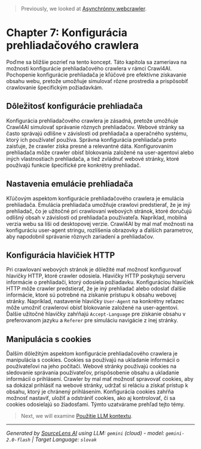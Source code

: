 > Previously, we looked at [Asynchrónny webcrawler](06_asynchrónny-webcrawler.md).

# Chapter 7: Konfigurácia prehliadačového crawlera
Poďme sa bližšie pozrieť na tento koncept. Táto kapitola sa zameriava na možnosti konfigurácie prehliadačového crawlera v rámci Crawl4AI. Pochopenie konfigurácie prehliadača je kľúčové pre efektívne získavanie obsahu webu, pretože umožňuje simulovať rôzne prostredia a prispôsobiť crawlovanie špecifickým požiadavkám.
## Dôležitosť konfigurácie prehliadača
Konfigurácia prehliadačového crawlera je zásadná, pretože umožňuje Crawl4AI simulovať správanie rôznych prehliadačov. Webové stránky sa často správajú odlišne v závislosti od prehliadača a operačného systému, ktorý ich používateľ používa. Správna konfigurácia prehliadača preto zaisťuje, že crawler získa presné a relevantné dáta. Konfigurovaním prehliadača môže crawler obísť blokovania založené na user-agentovi alebo iných vlastnostiach prehliadača, a tiež zvládnuť webové stránky, ktoré používajú funkcie špecifické pre konkrétny prehliadač.
## Nastavenia emulácie prehliadača
Kľúčovým aspektom konfigurácie prehliadačového crawlera je emulácia prehliadača. Emulácia prehliadača umožňuje crawlovi predstierať, že je iný prehliadač, čo je užitočné pri crawlovaní webových stránok, ktoré doručujú odlišný obsah v závislosti od prehliadača používateľa.  Napríklad, mobilná verzia webu sa líši od desktopovej verzie.  Crawl4AI by mal mať možnosti na konfiguráciu user-agent stringu, rozlíšenia obrazovky a ďalších parametrov, aby napodobnil správanie rôznych zariadení a prehliadačov.
## Konfigurácia hlavičiek HTTP
Pri crawlovaní webových stránok je dôležité mať možnosť konfigurovať hlavičky HTTP, ktoré crawler odosiela. Hlavičky HTTP poskytujú serveru informácie o prehliadači, ktorý odosiela požiadavku. Konfiguráciou hlavičiek HTTP môže crawler predstierať, že je iný prehliadač alebo odoslať ďalšie informácie, ktoré sú potrebné na získanie prístupu k obsahu webovej stránky. Napríklad, nastavenie hlavičky `User-Agent` na konkrétny reťazec môže umožniť crawlerovi obísť blokovanie založené na user-agentovi.  Ďalšie užitočné hlavičky zahŕňajú `Accept-Language` pre získanie obsahu v preferovanom jazyku a `Referer` pre simuláciu navigácie z inej stránky.
## Manipulácia s cookies
Ďalším dôležitým aspektom konfigurácie prehliadačového crawlera je manipulácia s cookies. Cookies sa používajú na ukladanie informácií o používateľovi na jeho počítači.  Webové stránky používajú cookies na sledovanie správania používateľov, prispôsobenie obsahu a ukladanie informácií o prihlásení. Crawler by mal mať možnosť spravovať cookies, aby sa dokázal prihlásiť na webové stránky, udržať si reláciu a získať prístup k obsahu, ktorý je chránený prihlásením. Konfigurácia cookies zahŕňa možnosť nastaviť, uložiť a odstrániť cookies, ako aj kontrolovať, či sa cookies odosielajú so žiadosťami.
Týmto uzatvárame prehľad tejto témy.

> Next, we will examine [Použitie LLM kontextu](08_použitie-llm-kontextu.md).


---

*Generated by [SourceLens AI](https://github.com/openXFlow/sourceLensAI) using LLM: `gemini` (cloud) - model: `gemini-2.0-flash` | Target Language: `slovak`*